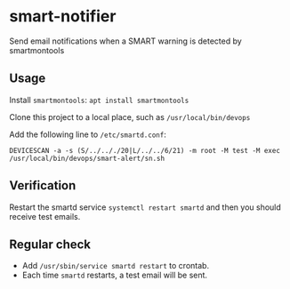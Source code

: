 # smart-notifier

Send email notifications when a SMART warning is detected by smartmontools

## Usage

Install `smartmontools`: `apt install smartmontools`

Clone this project to a local place, such as `/usr/local/bin/devops`

Add the following line to `/etc/smartd.conf`:

```
DEVICESCAN -a -s (S/../.././20|L/../../6/21) -m root -M test -M exec /usr/local/bin/devops/smart-alert/sn.sh
```

## Verification

Restart the smartd service `systemctl restart smartd` and then you should receive test emails.

## Regular check

* Add `/usr/sbin/service smartd restart` to crontab.
* Each time `smartd` restarts, a test email will be sent.
